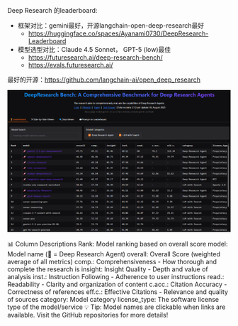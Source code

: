 Deep Research 的leaderboard: 
- 框架对比：gemini最好，开源langchain-open-deep-research最好
  - https://huggingface.co/spaces/Ayanami0730/DeepResearch-Leaderboard
- 模型选型对比：Claude 4.5 Sonnet， GPT-5 (low)最佳
  - https://futuresearch.ai/deep-research-bench/
  - https://evals.futuresearch.ai/

最好的开源：https://github.com/langchain-ai/open_deep_research

![](.00_leaderboard_images/c228e3a0.png)

📊 Column Descriptions
Rank: Model ranking based on overall score
model: Model name (🚀 = Deep Research Agent)
overall: Overall Score (weighted average of all metrics)
comp.: Comprehensiveness - How thorough and complete the research is
insight: Insight Quality - Depth and value of analysis
inst.: Instruction Following - Adherence to user instructions
read.: Readability - Clarity and organization of content
c.acc.: Citation Accuracy - Correctness of references
eff.c.: Effective Citations - Relevance and quality of sources
category: Model category
license_type: The software license type of the model/service
💡 Tip: Model names are clickable when links are available. Visit the GitHub repositories for more details!
